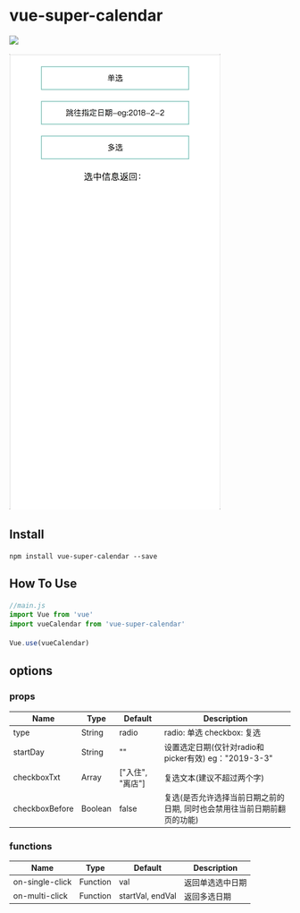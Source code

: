 # vue-super-calendar

<a href="https://www.npmjs.org/package/vue-super-calendar">
  <img src="https://img.shields.io/npm/v/vue-super-calendar.svg">
</a>

![image](https://github.com/Blubiubiu/vue-super-calendar/blob/master/gif/calendar.gif)


## Install
```shell
npm install vue-super-calendar --save
```

## How To Use

``` javascript
//main.js
import Vue from 'vue'
import vueCalendar from 'vue-super-calendar'

Vue.use(vueCalendar)
```


## options

### props
| Name | Type | Default | Description |
| ---- | ---- | ------- | ----------- |
| type | String | radio | radio: 单选  checkbox: 复选  |
| startDay | String | "" | 设置选定日期(仅针对radio和picker有效) eg："2019-3-3" |
| checkboxTxt | Array | ["入住", "离店"] | 复选文本(建议不超过两个字) |
| checkboxBefore | Boolean | false | 复选(是否允许选择当前日期之前的日期, 同时也会禁用往当前日期前翻页的功能) |

### functions
| Name | Type | Default | Description |
| ---- | ---- | ------- | ----------- |
| on-single-click | Function | val | 返回单选选中日期  |
| on-multi-click | Function | startVal, endVal | 返回多选日期 |

